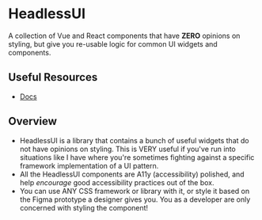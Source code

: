 # HeadlessUI

A collection of Vue and React components that have **ZERO** opinions on styling, but give
you re-usable logic for common UI widgets and components.

## Useful Resources

- [Docs](https://headlessui.dev/)

## Overview

- HeadlessUI is a library that contains a bunch of useful widgets that do not have opinions on styling. This is VERY useful if you've run into situations like I have where you're sometimes fighting against a specific framework implementation of a UI pattern.
- All the HeadlessUI components are A11y (accessibility) polished, and help _encourage_ good accessibility practices out of the box.
- You can use ANY CSS framework or library with it, or style it based on the Figma prototype a designer gives you. You as a developer are only concerned with styling the component!
